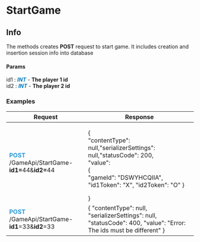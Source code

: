 <h1>StartGame</h1>

<h2>Info</h2>
<p>The methods creates <b>POST</b> request to start game. It includes creation and insertion session info into database </p>

<h4>Params</h4>
<span>id1</span> : <em><b style = "color: #017dc1">INT</b></em> - <b>The player 1 id</b><br>
<span>id2</span> : <em><b style = "color: #017dc1">INT</b></em> - <b>The player 2 id</b>

<h3>Examples</h3>

<table>
    <thead>
        <tr>
            <th>Request</th>
            <th>Response</th>
        </tr>
    </thead>
    <tbody>
        <tr>
            <td><b style="color: #2a9bda" >POST</b> /GameApi/StartGame-<b>id1=</b>44&<b>id2=</b>44</td>
            <td><p>{<br>"contentType": null,"serializerSettings": null,"statusCode": 200,
  <br>"value": <br>{<br>
    "gameId": "DSWYHCQIIA",
    "id1Token": "X",
    "id2Token": "O"
  }<br></p>
}</td>
        </tr>
        <tr>
            <td><b style="color: #2a9bda">POST</b> /GameApi/StartGame-<b>id1</b>=33&<b>id2</b>=33</td>
            <td>{
                "contentType": null,
                "serializerSettings": null,
                "statusCode": 400,
                "value": "Error: The ids must be different"
              }</td>
        </tr>
    </tbody>
</table>
